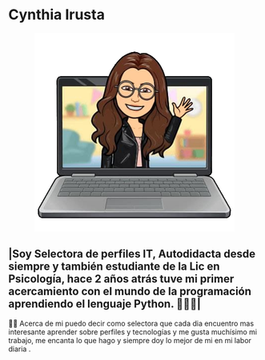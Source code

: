 
# Cynthia Irusta
<center><center>


![hello!](https://github.com/cyn-irusta/HolaMundo/blob/main/computadorcyn.png?raw=true)

 ### </center>
 ### </center>

|Soy Selectora de perfiles IT, Autodidacta desde siempre y también      estudiante de la Lic en Psicología, hace 2 años atrás tuve mi primer   acercamiento con el mundo de la programación aprendiendo el lenguaje   Python. 👩🏼‍💻|
-------------------------------------------

✍🏻 Acerca de mi puedo decir como selectora que cada dia encuentro mas interesante aprender sobre perfiles y tecnologías y me gusta muchísimo mi trabajo, me encanta lo que hago y siempre doy lo mejor de mi en mi labor diaria .
